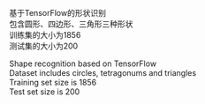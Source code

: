 基于TensorFlow的形状识别  
包含圆形、四边形、三角形三种形状  
训练集的大小为1856  
测试集的大小为200  

Shape recognition based on TensorFlow  
Dataset includes circles, tetragonums and triangles  
Training set size is 1856  
Test set size is 200  

